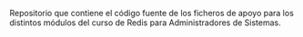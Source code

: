 Repositorio que contiene el código fuente de los ficheros de apoyo para los distintos módulos del 
curso de Redis para Administradores de Sistemas.

